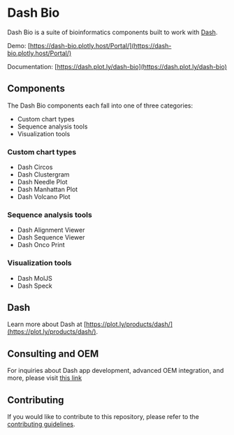 # Dash Bio

Dash Bio is a suite of bioinformatics components built to work with
[Dash](github.com/plotly/dash/).

Demo:
[https://dash-bio.plotly.host/Portal/](https://dash-bio.plotly.host/Portal/)

Documentation:
[https://dash.plot.ly/dash-bio](https://dash.plot.ly/dash-bio)

## Components

The Dash Bio components each fall into one of three categories:

- Custom chart types
- Sequence analysis tools
- Visualization tools


### Custom chart types

- Dash Circos
- Dash Clustergram
- Dash Needle Plot
- Dash Manhattan Plot
- Dash Volcano Plot

### Sequence analysis tools

- Dash Alignment Viewer
- Dash Sequence Viewer
- Dash Onco Print

### Visualization tools

- Dash MolJS
- Dash Speck

## Dash

Learn more about Dash at
[https://plot.ly/products/dash/](https://plot.ly/products/dash/).

## Consulting and OEM

For inquiries about Dash app development, advanced OEM integration,
and more, please visit [this
link](https://plotly.typeform.com/to/mH1Cpb)

## Contributing

If you would like to contribute to this repository, please refer to
the [contributing
guidelines](https://github.com/plotly/dash-bio/blob/master/CONTRIBUTING.md).
